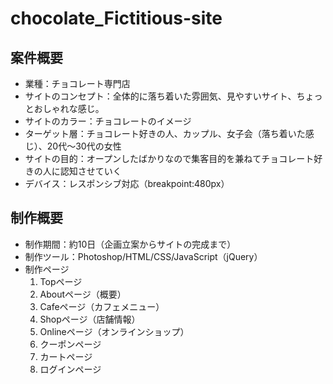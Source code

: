 # chocolate_Fictitious-site

## 案件概要
- 業種：チョコレート専門店
- サイトのコンセプト：全体的に落ち着いた雰囲気、見やすいサイト、ちょっとおしゃれな感じ。
- サイトのカラー：チョコレートのイメージ
- ターゲット層：チョコレート好きの人、カップル、女子会（落ち着いた感じ）、20代～30代の女性
- サイトの目的：オープンしたばかりなので集客目的を兼ねてチョコレート好きの人に認知させていく
- デバイス：レスポンシブ対応（breakpoint:480px）

## 制作概要
- 制作期間：約10日（企画立案からサイトの完成まで）
- 制作ツール：Photoshop/HTML/CSS/JavaScript（jQuery）
- 制作ページ
  1. Topページ
  1. Aboutページ（概要）
  1. Cafeページ（カフェメニュー）
  1. Shopページ（店舗情報）
  1. Onlineページ（オンラインショップ）
  1. クーポンページ
  1. カートページ
  1. ログインページ
